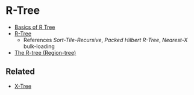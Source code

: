 # R-Tree

- [Basics of R Tree](https://iq.opengenus.org/r-tree/)
- [R-Tree](https://www.wisdomjobs.com/e-university/data-structures-tutorial-290/r-tree-7279.html)
  - References _Sort-Tile-Recursive_, _Packed Hilbert R-Tree_, _Nearest-X_ bulk-loading
- [The R-tree (Region-tree)](http://www.mathcs.emory.edu/~cheung/Courses/554/Syllabus/3-index/R-tree.html)

## Related

- [X-Tree](https://en.wikipedia.org/wiki/X-tree)
